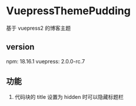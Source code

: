 # VuepressThemePudding

基于 vuepress2 的博客主题

## version

npm: 18.16.1 vuepress: 2.0.0-rc.7

## 功能

1. 代码块的 title 设置为 hidden 时可以隐藏标题栏

